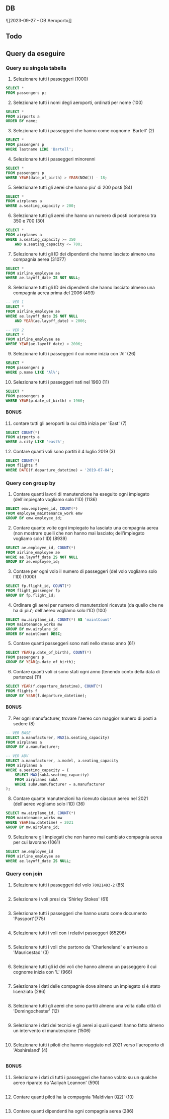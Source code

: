 ## DB
![[2023-09-27 - DB Aeroporto]]

## Todo
## Query da eseguire

### Query su singola tabella

1. Selezionare tutti i passeggeri (1000)
```sql
SELECT *
FROM passengers p;
```

2. Selezionare tutti i nomi degli aeroporti, ordinati per nome (100)
```sql
SELECT *
FROM airports a
ORDER BY name;
```

3. Selezionare tutti i passeggeri che hanno come cognome 'Bartell' (2)
```sql
SELECT *
FROM passengers p
WHERE lastname LIKE 'Bartell';
```

4. Selezionare tutti i passeggeri minorenni
```sql
SELECT *
FROM passengers p 
WHERE YEAR(date_of_birth) > YEAR(NOW()) - 18;
```

5. Selezionare tutti gli aerei che hanno piu' di 200 posti (84)
```sql
SELECT *
FROM airplanes a 
WHERE a.seating_capacity > 200;
```

6. Selezionare tutti gli aerei che hanno un numero di posti compreso tra 350 e 700 (30)
```sql
SELECT *
FROM airplanes a 
WHERE a.seating_capacity >= 350
	AND a.seating_capacity <= 700; 
```

7. Selezionare tutti gli ID dei dipendenti che hanno lasciato almeno una compagnia aerea (31077)
```sql
SELECT *
FROM airline_employee ae 
WHERE ae.layoff_date IS NOT NULL;
```

8. Selezionare tutti gli ID dei dipendenti che hanno lasciato almeno una compagnia aerea prima del 2006 (493)
```sql
-- VER 1
SELECT *
FROM airline_employee ae 
WHERE ae.layoff_date IS NOT NULL
	AND YEAR(ae.layoff_date) < 2006;

-- VER 2
SELECT *
FROM airline_employee ae 
WHERE YEAR(ae.layoff_date) < 2006;
```

9. Selezionare tutti i passeggeri il cui nome inizia con 'Al' (26)
```sql
SELECT *
FROM passengers p 
WHERE p.name LIKE 'Al%';
```

10. Selezionare tutti i passeggeri nati nel 1960 (11)
```sql
SELECT *
FROM passengers p 
WHERE YEAR(p.date_of_birth) = 1960;
```

#### BONUS 

11. contare tutti gli aeroporti la cui città inizia per 'East' (7)
```sql
SELECT COUNT(*) 
FROM airports a 
WHERE a.city LIKE 'east%';
```

12. Contare quanti voli sono partiti il 4 luglio 2019 (3)
```sql
SELECT COUNT(*)
FROM flights f 
WHERE DATE(f.departure_datetime) = '2019-07-04';
```


### Query con group by

1. Contare quanti lavori di manutenzione ha eseguito ogni impiegato (dell'impiegato vogliamo solo l'ID) (1136)
```sql
SELECT emw.employee_id, COUNT(*)
FROM employee_maintenance_work emw 
GROUP BY emw.employee_id;
```

2. Contare quante volte ogni impiegato ha lasciato una compagnia aerea (non mostrare quelli che non hanno mai lasciato; dell'impiegato vogliamo solo l'ID) (8939)
```sql
SELECT ae.employee_id, COUNT(*) 
FROM airline_employee ae 
WHERE ae.layoff_date IS NOT NULL
GROUP BY ae.employee_id;
```

3. Contare per ogni volo il numero di passeggeri (del volo vogliamo solo l'ID) (1000)
```sql
SELECT fp.flight_id, COUNT(*)
FROM flight_passenger fp 
GROUP BY fp.flight_id;
```

4. Ordinare gli aerei per numero di manutenzioni ricevute (da quello che ne ha di piu'; dell'aereo vogliamo solo l'ID) (100)
```sql
SELECT mw.airplane_id, COUNT(*) AS 'maintCount'
FROM maintenance_works mw 
GROUP BY mw.airplane_id
ORDER BY maintCount DESC;
```

5. Contare quanti passeggeri sono nati nello stesso anno (61)
```sql
SELECT YEAR(p.date_of_birth), COUNT(*)
FROM passengers p 
GROUP BY YEAR(p.date_of_birth);
```

6. Contare quanti voli ci sono stati ogni anno (tenendo conto della data di partenza) (11)
```sql
SELECT YEAR(f.departure_datetime), COUNT(*)
FROM flights f 
GROUP BY YEAR(f.departure_datetime);
```

#### BONUS 

7. Per ogni manufacturer, trovare l'aereo con maggior numero di posti a sedere (8)
```sql
-- VER BASE
SELECT a.manufacturer, MAX(a.seating_capacity) 
FROM airplanes a
GROUP BY a.manufacturer;

-- VER ADV
SELECT a.manufacturer, a.model, a.seating_capacity
FROM airplanes a
WHERE a.seating_capacity = (
	SELECT MAX(subA.seating_capacity)
	FROM airplanes subA
	WHERE subA.manufacturer = a.manufacturer
);
```

8. Contare quante manutenzioni ha ricevuto ciascun aereo nel 2021 (dell'aereo vogliamo solo l'ID) (36)
```sql
SELECT mw.airplane_id, COUNT(*) 
FROM maintenance_works mw
WHERE YEAR(mw.datetime) = 2021
GROUP BY mw.airplane_id;
```

9. Selezionare gli impiegati che non hanno mai cambiato compagnia aerea per cui lavorano (1061)
```sql
SELECT ae.employee_id 
FROM airline_employee ae
WHERE ae.layoff_date IS NULL;
```

### Query con join

1. Selezionare tutti i passeggeri del volo `70021493-2` (85)
```sql

```

2. Selezionare i voli presi da 'Shirley Stokes' (61)
```sql

```

3. Selezionare tutti i passeggeri che hanno usato come documento 'Passport'(775)
```sql

```

4. Selezionare tutti i voli con i relativi passeggeri (65296)
```sql

```

5. Selezionare tutti i voli che partono da 'Charleneland' e arrivano a 'Mauricestad' (3)
```sql

```

6. Selezionare tutti gli id dei voli che hanno almeno un passeggero il cui cognome inizia con 'L' (966)
```sql

```

7. Selezionare i dati delle compagnie dove almeno un impiegato si è stato licenziato (286)
```sql

```

8. Selezionare tutti gli aerei che sono partiti almeno una volta dalla città di 'Domingochester' (12)
```sql

```

9. Selezionare i dati dei tecnici e gli aerei ai quali questi hanno fatto almeno un intervento di manutenzione (1506)
```sql

```

10. Selezionare tutti i piloti che hanno viaggiato nel 2021 verso l'aeroporto di 'Abshireland' (4)
```sql

```

#### BONUS 

11. Selezionare i dati di tutti i passeggeri che hanno volato su un qualche aereo riparato da 'Aaliyah Leannon' (590)
```sql

```

12. Contare quanti piloti ha la compagnia 'Maldivian (Q2)' (10)
```sql

```

13. Contare quanti dipendenti ha ogni compagnia aerea (286)
```sql

```